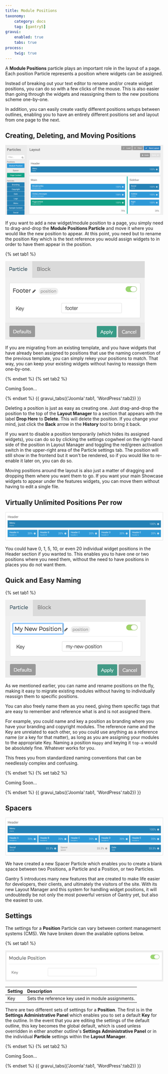 ```yaml
---
title: Module Positions
taxonomy:
    category: docs
    tag: [gantry5]
gravui:
    enabled: true
    tabs: true
process:
    twig: true
---
```


A **Module Positions** particle plays an important role in the layout of a page. Each position Particle represents a position where widgets can be assigned.

Instead of breaking out your text editor to rename and/or create widget positions, you can do so with a few clicks of the mouse. This is also easier than going through the widgets and reassigning them to the new positions scheme one-by-one.

In addition, you can easily create vastly different positions setups between outlines, enabling you to have an entirely different positions set and layout from one page to the next.

Creating, Deleting, and Moving Positions
-----

![Positions](positions_6.png)

If you want to add a new widget/module position to a page, you simply need to drag-and-drop the **Module Positions Particle** and move it where you would like the new position to appear. At this point, you need but to rename the position Key which is the text reference you would assign widgets to in order to have them appear in the position.

{% set tab1 %}

![Positions](positions_1.png)

If you are migrating from an existing template, and you have widgets that have already been assigned to positions that use the naming convention of the previous template, you can simply rekey your positions to match. That way, you can keep your existing widgets without having to reassign them one-by-one.

{% endset %}
{% set tab2 %}

Coming Soon...

{% endset %}
{{ gravui_tabs({'Joomla':tab1, 'WordPress':tab2}) }}

Deleting a position is just as easy as creating one. Just drag-and-drop the position to the top of the **Layout Manager** to a section that appears with the label **Drop Here** to **Delete**. This will delete the position. If you change your mind, just click the **Back** arrow in the **History** tool to bring it back.

If you want to disable a position temporarily (which hides its assigned widgets), you can do so by clicking the settings cogwheel on the right-hand side of the position in Layout Manager and toggling the red/green activation switch in the upper-right area of the Particle settings tab. The position will still show in the frontend but it won't be rendered, so if you would like to re-enable it later on, you can do so.

Moving positions around the layout is also just a matter of dragging and dropping them where you want them to go. If you want your main Showcase widgets to appear under the features widgets, you can move them without having to edit a single file.

Virtually Unlimited Positions Per row
-----

![Positions](positions_4.png)

You could have 0, 1, 5, 10, or even 20 individual widget positions in the Header section if you wanted to. This enables you to have one or two positions where you need them, without the need to have positions in places you do not want them.

Quick and Easy Naming
-----

{% set tab1 %}

![Positions](positions_2.png)

As we mentioned earlier, you can name and rename positions on the fly, making it easy to migrate existing modules without having to individually reassign them to specific positions.

You can also freely name them as you need, giving them specific tags that are easy to remember and reference what is and is not assigned there.

For example, you could name and key a position as branding where you have your branding and copyright modules. The reference name and the Key are unrelated to each other, so you could use anything as a reference name (or a key for that matter), as long as you are assigning your modules to the appropriate Key. Naming a position `Happy` and keying it `top-a` would be absolutely fine. Whatever works for you.

This frees you from standardized naming conventions that can be needlessly complex and confusing.

{% endset %}
{% set tab2 %}

Coming Soon...

{% endset %}
{{ gravui_tabs({'Joomla':tab1, 'WordPress':tab2}) }}

Spacers
-----

![Spacers](positions_5.png)

We have created a new Spacer Particle which enables you to create a blank space between two Positions, a Particle and a Position, or two Particles.

Gantry 5 introduces many new features that are created to make life easier for developers, their clients, and ultimately the visitors of the site. With its new Layout Manager and this system for handling widget positions, it will undoubtedly be not only the most powerful version of Gantry yet, but also the easiest to use.

Settings
-----

The settings for a **Position** Particle can vary between content management systems (CMS). We have broken down the available options below.

{% set tab1 %}

![Settings](positions_settings_j.png)

| Setting | Description                                        |
| :------ | :----------------------------------                |
| Key     | Sets the reference key used in module assignments. |

There are two different sets of settings for a **Position**. The first is in the **Settings Administrative Panel** which enables you to set a default **Key** for the outline. In the event that you are editing the settings of the default outline, this key becomes the global default, which is used unless overridden in either another outline's **Settings Administrative Panel** or in the individual **Particle** settings within the **Layout Manager**.

{% endset %}
{% set tab2 %}

Coming Soon...

{% endset %}
{{ gravui_tabs({'Joomla':tab1, 'WordPress':tab2}) }}
